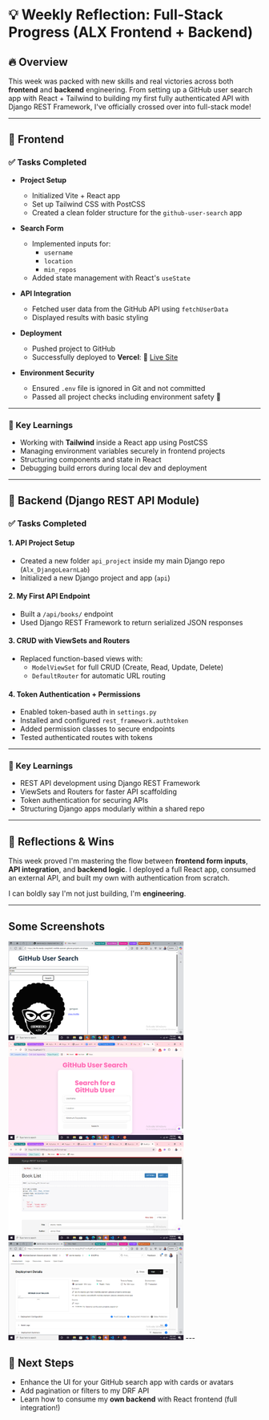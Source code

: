 # 💡 Weekly Reflection: Full-Stack Progress (ALX Frontend + Backend)

## 🔥 Overview
This week was packed with new skills and real victories across both **frontend** and **backend** engineering. From setting up a GitHub user search app with React + Tailwind to building my first fully authenticated API with Django REST Framework, I've officially crossed over into full-stack mode!

---

## 🎨 Frontend 

### ✅ Tasks Completed
- **Project Setup**
  - Initialized Vite + React app
  - Set up Tailwind CSS with PostCSS
  - Created a clean folder structure for the `github-user-search` app

- **Search Form**
  - Implemented inputs for:
    - `username`
    - `location`
    - `min_repos`
  - Added state management with React's `useState`

- **API Integration**
  - Fetched user data from the GitHub API using `fetchUserData`
  - Displayed results with basic styling

- **Deployment**
  - Pushed project to GitHub
  - Successfully deployed to **Vercel**:
    🔗 [Live Site](https://alx-fe-reactjs-git-main-matilda-esenam-gbeves-projects.vercel.app/)

- **Environment Security**
  - Ensured `.env` file is ignored in Git and not committed
  - Passed all project checks including environment safety 🎯

---

### 🧠 Key Learnings
- Working with **Tailwind** inside a React app using PostCSS
- Managing environment variables securely in frontend projects
- Structuring components and state in React
- Debugging build errors during local dev and deployment

---

## 🐍 Backend (Django REST API Module)

### ✅ Tasks Completed

#### 1. **API Project Setup**
- Created a new folder `api_project` inside my main Django repo (`Alx_DjangoLearnLab`)
- Initialized a new Django project and app (`api`)

#### 2. **My First API Endpoint**
- Built a `/api/books/` endpoint
- Used Django REST Framework to return serialized JSON responses

#### 3. **CRUD with ViewSets and Routers**
- Replaced function-based views with:
  - `ModelViewSet` for full CRUD (Create, Read, Update, Delete)
  - `DefaultRouter` for automatic URL routing

#### 4. **Token Authentication + Permissions**
- Enabled token-based auth in `settings.py`
- Installed and configured `rest_framework.authtoken`
- Added permission classes to secure endpoints
- Tested authenticated routes with tokens

---

### 🧠 Key Learnings
- REST API development using Django REST Framework
- ViewSets and Routers for faster API scaffolding
- Token authentication for securing APIs
- Structuring Django apps modularly within a shared repo

---

## 🚀 Reflections & Wins
This week proved I'm mastering the flow between **frontend form inputs**, **API integration**, and **backend logic**. I deployed a full React app, consumed an external API, and built my own with authentication from scratch.

I can boldly say I'm not just building, I'm **engineering**.

---

## Some Screenshots
<img src="https://github.com/gemgeek/gems-digital-journal/blob/main/assets/Github%20User%20Search.png" alt="FE" width="350">
<img src="https://github.com/gemgeek/gems-digital-journal/blob/main/assets/GUS%20App.png" alt="GUS App" width="350">
<img src="https://github.com/gemgeek/gems-digital-journal/blob/main/assets/Django%20REST%20Framework.png" alt="BE" width="350">
<img src="https://github.com/gemgeek/gems-digital-journal/blob/main/assets/Vercel%20deployment.png" alt="Vercel" width="350">
---

## 📅 Next Steps
- Enhance the UI for your GitHub search app with cards or avatars
- Add pagination or filters to my DRF API
- Learn how to consume my **own backend** with React frontend (full integration!)
